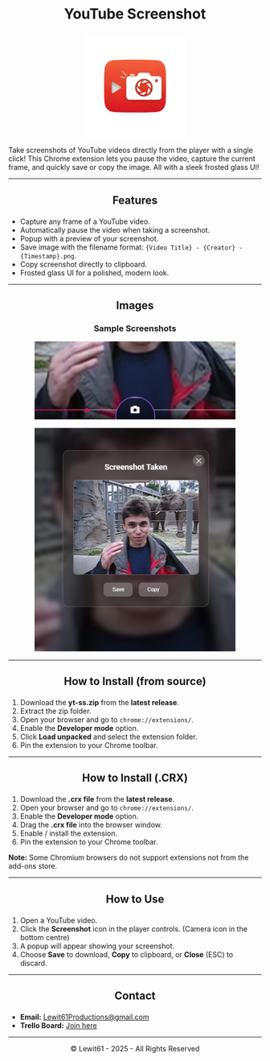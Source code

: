# <p align="center">YouTube Screenshot</p>

<p align="center">
  <img src="images/logo.png" alt="Logo" width="200" height="200">
</p>

Take screenshots of YouTube videos directly from the player with a single click! This Chrome extension lets you pause the video, capture the current frame, and quickly save or copy the image. All with a sleek frosted glass UI!

---

## <p align="center">Features</p>

- Capture any frame of a YouTube video.
- Automatically pause the video when taking a screenshot.
- Popup with a preview of your screenshot.
- Save image with the filename format: `{Video Title} - {Creator} - {Timestamp}.png`.
- Copy screenshot directly to clipboard.
- Frosted glass UI for a polished, modern look.

---

## <p align="center">Images</p>

### <p align="center">Sample Screenshots</p>

<p align="center">
  <img src="images/sample%201.png" alt="Sample Screenshot 1" width="400">
</p>

<p align="center">
  <img src="images/sample%202.png" alt="Sample Screenshot 2" width="400">
</p>

---

## <p align="center">How to Install (from source)</p>

1. Download the **yt-ss.zip** from the **latest release**.
2. Extract the zip folder.
3. Open your browser and go to `chrome://extensions/`.
4. Enable the **Developer mode** option.
5. Click **Load unpacked** and select the extension folder.
6. Pin the extension to your Chrome toolbar.

---

## <p align="center">How to Install (.CRX)</p>

1. Download the **.crx file** from the **latest release**.
2. Open your browser and go to `chrome://extensions/`.
3. Enable the **Developer mode** option.
4. Drag the **.crx file** into the browser window.
5. Enable / install the extension.
6. Pin the extension to your Chrome toolbar.

**Note:** Some Chromium browsers do not support extensions not from the add-ons store.

---

## <p align="center">How to Use</p>

1. Open a YouTube video.
2. Click the **Screenshot** icon in the player controls. (Camera icon in the bottom centre)
3. A popup will appear showing your screenshot.
4. Choose **Save** to download, **Copy** to clipboard, or **Close** (ESC) to discard.

---

## <p align="center">Contact</p>

- **Email:** [Lewit61Productions@gmail.com](mailto:Lewit61Productions@gmail.com)
- **Trello Board:** [Join here](https://trello.com/b/MzqAnQiZ)

---

<p align="center">© Lewit61 - 2025 - All Rights Reserved</p>

